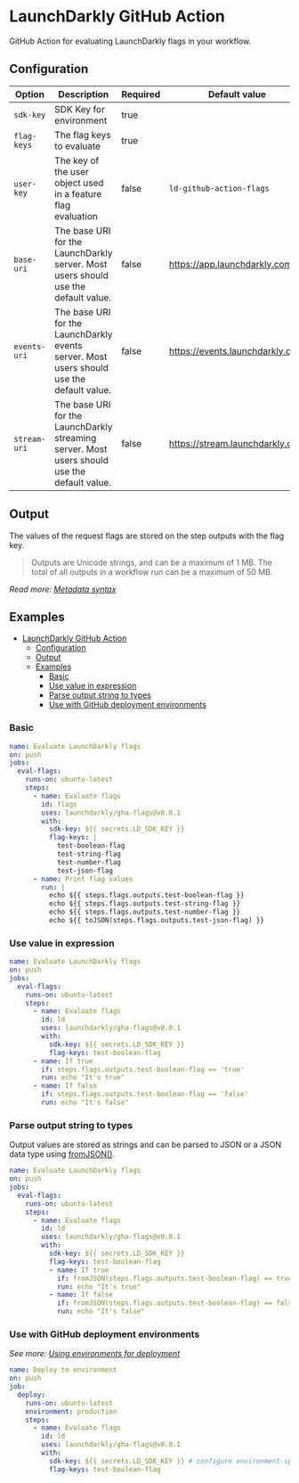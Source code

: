 # LaunchDarkly GitHub Action

GitHub Action for evaluating LaunchDarkly flags in your workflow.

## Configuration

| Option       | Description                                                                                  | Required | Default value                   |
| ------------ | -------------------------------------------------------------------------------------------- | -------- | ------------------------------- |
| `sdk-key`    | SDK Key for environment                                                                      | true     |                                 |
| `flag-keys`  | The flag keys to evaluate                                                                    | true     |                                 |
| `user-key`   | The key of the user object used in a feature flag evaluation                                | false    | `ld-github-action-flags`          |
| `base-uri`   | The base URI for the LaunchDarkly server. Most users should use the default value.           | false    | https://app.launchdarkly.com    |
| `events-uri` | The base URI for the LaunchDarkly events server. Most users should use the default value.    | false    | https://events.launchdarkly.com |
| `stream-uri` | The base URI for the LaunchDarkly streaming server. Most users should use the default value. | false    | https://stream.launchdarkly.com |

## Output

The values of the request flags are stored on the step outputs with the flag key.

> Outputs are Unicode strings, and can be a maximum of 1 MB. The total of all outputs in a workflow run can be a maximum of 50 MB.

_Read more: [Metadata syntax](https://docs.github.com/en/actions/creating-actions/metadata-syntax-for-github-actions)_

## Examples

- [LaunchDarkly GitHub Action](#launchdarkly-github-action)
  - [Configuration](#configuration)
  - [Output](#output)
  - [Examples](#examples)
    - [Basic](#basic)
    - [Use value in expression](#use-value-in-expression)
    - [Parse output string to types](#parse-output-string-to-types)
    - [Use with GitHub deployment environments](#use-with-github-deployment-environments)

### Basic

```yaml
name: Evaluate LaunchDarkly flags
on: push
jobs:
  eval-flags:
    runs-on: ubuntu-latest
    steps:
      - name: Evaluate flags
        id: flags
        uses: launchdarkly/gha-flags@v0.0.1
        with:
          sdk-key: ${{ secrets.LD_SDK_KEY }}
          flag-keys: |
            test-boolean-flag
            test-string-flag
            test-number-flag
            test-json-flag
      - name: Print flag values
        run: |
          echo ${{ steps.flags.outputs.test-boolean-flag }}
          echo ${{ steps.flags.outputs.test-string-flag }}
          echo ${{ steps.flags.outputs.test-number-flag }}
          echo ${{ toJSON(steps.flags.outputs.test-json-flag) }}
```

### Use value in expression

```yaml
name: Evaluate LaunchDarkly flags
on: push
jobs:
  eval-flags:
    runs-on: ubuntu-latest
    steps:
      - name: Evaluate flags
        id: ld
        uses: launchdarkly/gha-flags@v0.0.1
        with:
          sdk-key: ${{ secrets.LD_SDK_KEY }}
          flag-keys: test-boolean-flag
      - name: If true
        if: steps.flags.outputs.test-boolean-flag == 'true'
        run: echo "It's true"
      - name: If false
        if: steps.flags.outputs.test-boolean-flag == 'false'
        run: echo "It's false"
```

### Parse output string to types

Output values are stored as strings and can be parsed to JSON or a JSON data type using [fromJSON()](https://docs.github.com/en/actions/learn-github-actions/expressions#fromjson).

```yaml
name: Evaluate LaunchDarkly flags
on: push
jobs:
  eval-flags:
    runs-on: ubuntu-latest
    steps:
      - name: Evaluate flags
        id: ld
        uses: launchdarkly/gha-flags@v0.0.1
        with:
          sdk-key: ${{ secrets.LD_SDK_KEY }}
          flag-keys: test-boolean-flag
          - name: If true
            if: fromJSON(steps.flags.outputs.test-boolean-flag) == true
            run: echo "It's true"
          - name: If false
            if: fromJSON(steps.flags.outputs.test-boolean-flag) == false
            run: echo "It's false"
```

### Use with GitHub deployment environments

_See more: [Using environments for deployment](https://docs.github.com/en/actions/deployment/targeting-different-environments/using-environments-for-deployment)_

```yaml
name: Deploy to environment
on: push
job:
  deploy:
    runs-on: ubuntu-latest
    environment: production
    steps:
      - name: Evaluate flags
        id: ld
        uses: launchdarkly/gha-flags@v0.0.1
        with:
          sdk-key: ${{ secrets.LD_SDK_KEY }} # configure environment-specific secret
          flag-keys: test-boolean-flag
```
